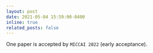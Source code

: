 ```yaml
---
layout: post
date: 2021-05-04 15:59:00-0400
inline: true
related_posts: false
---
```


One paper is accepted by `MICCAI 2022` (early acceptance).
